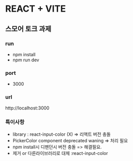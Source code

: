 # REACT + VITE

## 스모어 토크 과제

### run

- npm install
- npm run dev

### port

- 3000

### url

http://localhost:3000

### 특이사항

- library : react-input-color (X) => 리액트 버전 충돌
- PickerColor component deprecated waning => 처리 필요
- npm install시 디펜던시 버전 충돌 => 해결필요.
- 제거 or 다른라이브러리로 대체 :react-input-color
